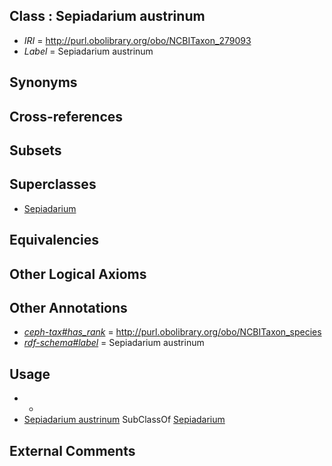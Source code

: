 
## Class : Sepiadarium austrinum

 * *IRI* = http://purl.obolibrary.org/obo/NCBITaxon_279093
 * *Label* = Sepiadarium austrinum

## Synonyms


## Cross-references


## Subsets


## Superclasses

 * [Sepiadarium](../../NCBITaxon/79/NCBITaxon_243079.md)

## Equivalencies


## Other Logical Axioms


## Other Annotations

 * *[ceph-tax#has_rank](../../ceph-tax#has/nk/ceph-tax#has_rank.md)* = http://purl.obolibrary.org/obo/NCBITaxon_species
 * *[rdf-schema#label](../../el/rdf-schema#label.md)* = Sepiadarium austrinum

## Usage

 * -
 * [Sepiadarium austrinum](../../NCBITaxon/93/NCBITaxon_279093.md) SubClassOf [Sepiadarium](../../NCBITaxon/79/NCBITaxon_243079.md)

## External Comments

